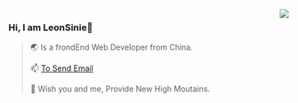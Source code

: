<img align="right" src="https://github-readme-stats.vercel.app/api?username=Leonsinie&show_icons=ture&title_color=#065aa5&icon_color=#065aa5 " />

### Hi, I am LeonSinie👋
>🌏 Is a frondEnd Web Developer from China.
>
>📫 <a href="mailto:zhenghaodai@yeah.net">To Send Email</a>
>
>🤝 Wish you and me, Provide New High Moutains.
